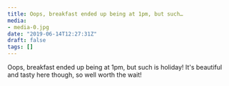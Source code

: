 ```yaml
---
title: Oops, breakfast ended up being at 1pm, but such…
media:
- media-0.jpg
date: "2019-06-14T12:27:31Z"
draft: false
tags: []
---
```

Oops, breakfast ended up being at 1pm, but such is holiday\! It's beautiful and tasty here though, so well worth the wait\!
